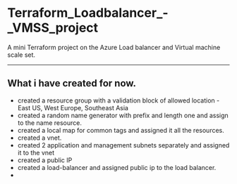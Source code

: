 # Terraform_Loadbalancer_-_VMSS_project
A mini Terraform project on the Azure Load balancer and Virtual machine scale set.

---

## What i have created for now.

- created a resource group with a validation block of allowed location -East US, West Europe, Southeast Asia 
- created a random name generator with prefix and length one and assign to the name resource.
- created a local map for common tags and assigned it all the resources.
- created a vnet.
- created 2 application and management subnets separately and assigned it to the vnet
- created a public IP
- created a load-balancer and assigned public ip to the load balancer.
- 